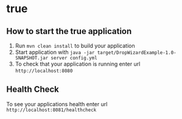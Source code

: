 # true

How to start the true application
---

1. Run `mvn clean install` to build your application
1. Start application with `java -jar target/DropWizardExample-1.0-SNAPSHOT.jar server config.yml`
1. To check that your application is running enter url `http://localhost:8080`

Health Check
---

To see your applications health enter url `http://localhost:8081/healthcheck`

